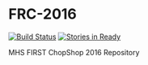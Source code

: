 FRC-2016
========

[![Build Status](https://travis-ci.org/chopshop-166/frc-2016.svg)](https://travis-ci.org/chopshop-166/frc-2016)
[![Stories in Ready](https://badge.waffle.io/chopshop-166/frc-2016.svg?label=in%20progress&title=In%20Progress)](http://waffle.io/chopshop-166/frc-2016)

MHS FIRST ChopShop 2016 Repository
